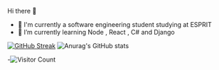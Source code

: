 
<!--
**habibfiras/habibfiras** is a ✨ _special_ ✨ repository because its `README.md` (this file) appears on your GitHub profile.

Here are some ideas to get you started:

- 🔭 I’m currently working on ...
- 🌱 I’m currently learning ...
- 👯 I’m looking to collaborate on ...
- 🤔 I’m looking for help with ...
- 💬 Ask me about ...
- 📫 How to reach me: ...
- 😄 Pronouns: ...
- ⚡ Fun fact: ...
-->
Hi there 👋
- 🔭 I'm currently a software engineering student studying at ESPRIT
- 🌱 I’m currently learning Node , React , C# and Django

[![GitHub Streak](http://github-readme-streak-stats.herokuapp.com?user=habibfiras&theme=dark&background=000000)](https://git.io/streak-stats)
![Anurag's GitHub stats](https://github-readme-stats.vercel.app/api?username=habibfiras&show_icons=true&theme=dark&background=000000)

-![Visitor Count](https://profile-counter.glitch.me/{habibfiras}/count.svg)



